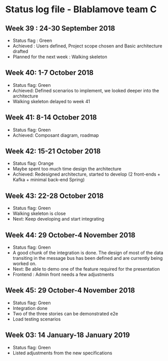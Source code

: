 # Status log file - Blablamove team C

## Week 39 : 24-30 September 2018

- Status flag : Green
- Achieved : Users defined, Project scope chosen and Basic architecture drafted
- Planned for the next week : Walking skeleton

## Week 40: 1-7 October 2018

- Status flag: Green
- Achieved: Defined scenarios to implement, we looked deeper into the architecture
- Walking skeleton delayed to week 41

## Week 41: 8-14 October 2018

- Status flag: Green
- Achieved: Composant diagram, roadmap

## Week 42: 15-21 October 2018

- Status flag: Orange
- Maybe spent too much time design the architecture
- Achieved: Redesigned architecture, started to develop (2 front-ends + Kafka + minimal back-end Spring)

## Week 43: 22-28 October 2018

- Status flag: Green
- Walking skeleton is close
- Next: Keep developing and start integrating

## Week 44: 29 October-4 November 2018

- Status flag: Green
- A good chunk of the integration is done. The design of most of the data transiting in the message bus has been defined and are currently being worked on. 
- Next: Be able to demo one of the feature required for the presentation
- Frontend : Admin front needs a few adjustments

## Week 45: 29 October-4 November 2018

- Status flag: Green
- Integration done
- Two of the three stories can be demonstrated e2e
- Load testing scenarios

## Week 03: 14 January-18 January 2019

- Status flag: Green
- Listed adjustments from the new specifications